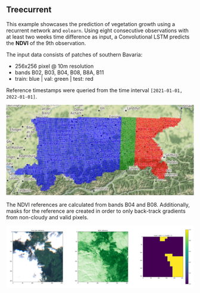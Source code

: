## Treecurrent
This example showcases the prediction of vegetation growth using a recurrent network and `eolearn`.
Using eight consecutive observations with at least two weeks time difference as input,
a Convolutional LSTM predicts the **NDVI** of the 9th observation.

The input data consists of patches of southern Bavaria:
- 256x256 pixel @ 10m resolution
- bands B02, B03, B04, B08, B8A, B11
- train: blue | val: green | test: red

Reference timestamps were queried from the time interval `[2021-01-01, 2022-01-01]`.

![AOI Bavaria](example_aoi_bavaria.png)

The NDVI references are calculated from bands B04 and B08. Additionally, masks for the 
reference are created in order to only back-track gradients from non-cloudy and valid 
pixels.

![Example reference](example_reference.png)
